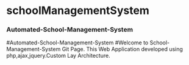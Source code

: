 # schoolManagementSystem

### Automated-School-Management-System
#Automated-School-Management-System 
#Welcome to School-Management-System Git Page. This Web Application developed using php,ajax,jquery.Custom Lay Architecture.
